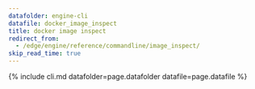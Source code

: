 ```yaml
---
datafolder: engine-cli
datafile: docker_image_inspect
title: docker image inspect
redirect_from:
  - /edge/engine/reference/commandline/image_inspect/
skip_read_time: true
---
```

<!--
This page is automatically generated from Docker's source code. If you want to
suggest a change to the text that appears here, open a ticket or pull request
in the source repository on GitHub:

https://github.com/docker/cli
-->

{% include cli.md datafolder=page.datafolder datafile=page.datafile %}
